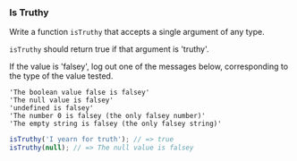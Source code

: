 ### Is Truthy

Write a function `isTruthy` that accepts a single argument of any type.

`isTruthy` should return true if that argument is 'truthy'.

If the value is 'falsey', log out one of the messages below, corresponding to
the type of the value tested.

```
'The boolean value false is falsey'
'The null value is falsey'
'undefined is falsey'
'The number 0 is falsey (the only falsey number)'
'The empty string is falsey (the only falsey string)'
```

```javascript
isTruthy('I yearn for truth'); // => true
isTruthy(null); // => The null value is falsey
```
